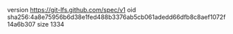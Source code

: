 version https://git-lfs.github.com/spec/v1
oid sha256:4a8e75956b6d38e1fed488b3376ab5cb061adedd66dfb8c8aef1072f14a6b307
size 1334
